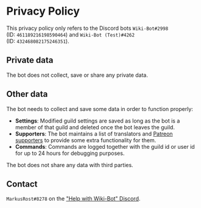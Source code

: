# Privacy Policy
This privacy policy only refers to the Discord bots `Wiki-Bot#2998` (ID:&nbsp;`461189216198590464`) and `Wiki-Bot (Test)#4262` (ID:&nbsp;`432468082175246351`).

## Private data
The bot does not collect, save or share any private data.

## Other data
The bot needs to collect and save some data in order to function properly:
* **Settings**: Modified guild settings are saved as long as the bot is a member of that guild and deleted once the bot leaves the guild.
* **Supporters**: The bot maintains a list of translators and [Patreon supporters](https://www.patreon.com/WikiBot) to provide some extra functionality for them.
* **Commands**: Commands are logged together with the guild id or user id for up to 24 hours for debugging purposes.

The bot does not share any data with third parties.

## Contact
`MarkusRost#8278` on the ["Help with Wiki-Bot" Discord](https://discord.gg/v77RTk5).
